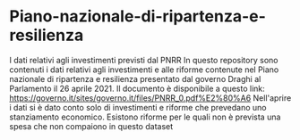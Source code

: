 # Piano-nazionale-di-ripartenza-e-resilienza
I dati relativi agli investimenti previsti dal PNRR
In questo repository sono contenuti i dati relativi agli investimenti e alle riforme contenute nel Piano nazionale di ripartenza e resilienza presentato dal governo Draghi al Parlamento il 26 aprile 2021. Il documento è disponibile a questo link: https://governo.it/sites/governo.it/files/PNRR_0.pdf%E2%80%A6
Nell'aprire i dati si è dato conto solo di investimenti e riforme che prevedano uno stanziamento economico. Esistono riforme per le quali non è prevista una spesa che non compaiono in questo dataset
